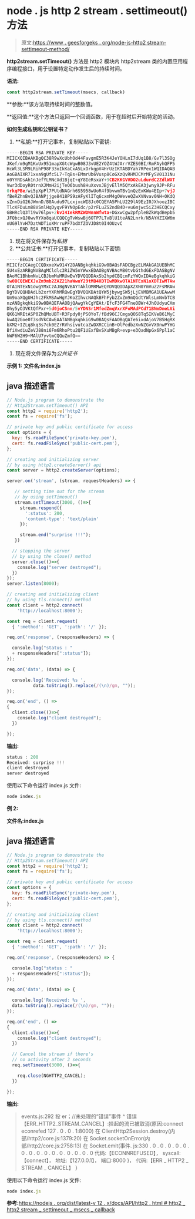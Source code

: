 # node . js http 2 stream . settimeout()方法

> 原文:[https://www . geesforgeks . org/node-js-http2 stream-settimeout-method/](https://www.geeksforgeeks.org/node-js-http2stream-settimeout-method/)

**http2stream.setTimeout()** 方法是 http2 模块内 http2stream 类的内置应用程序编程接口，用于设置特定动作发生后的持续时间。

**语法:**

```js
const http2stream.setTimeout(msecs, callback)
```

**参数:**该方法取持续时间的整数值。

**返回值:**这个方法只返回一个回调函数，用于在超时后开始特定的活动。

**如何生成私钥和公钥证书？**

1.  **私钥:**打开记事本，复制粘贴以下密钥:

```js
-----BEGIN RSA PRIVATE KEY-----
MIICXQIBAAKBgQC38R9wXcUbhOd44FavgmE5R3K4JeYOHLnI7dUq1B8/Gv7l3SOg
JKef/m9gM1KvUx951mapXGtcWgwB08J3vUE2YOZ4tWJArrVZES0BI/RmFAyhQFP5
HcWl3LSM9LRihP98F33oIkKaCxA5LxOrkgpV4HrUzIKTABDYah7RPex1WQIDAQAB
AoGBAIXR71xxa9gUfc5L7+TqBs+EMmrUb6Vusp8CoGXzQvRHMJCMrMFySV0131Nu
o0YYRDsAh1nJefYLMNcXd1BjqI+qY8IeRsxaY+9CB2KKGVVDO2uLdurdC2ZdlWXT
Vwr3dDoyR0trnXJMmH2ijTeO6bush8HuXxvxJBjvEllM5QYxAkEA3jwny9JP+RFu
0rkqPBe/wi5pXpPl7PUtdNAGrh6S5958wUoR4f9bvwmTBv1nQzExKWu4EIp+7vjJ
fBeRZhnBvQJBANPjjge8418PS9zAFyKlITq6cxmM4gOWeveQZwXVNvav0NH+OKdQ
sZnnDiG26JWmnD/B8Audu97LcxjxcWI8Jc0CQEYA5PhLU229lA9EzI0JXhoozIBC
TlcKFDuLm88VSmlHqDyqvF9YNOpEdc/p2rFLuZS2ndB4D+vu6mjwc5iZ3HECQCxy
GBHRclQ3Ti9w76lpv+2kvI4IekRMZWDWnnWfwta+DGxwCgw2pfpleBZkWqdBepb5
JFQbcxQJ0wvRYXo8qaUCQQCgTvWswBj6OTP7LTvBlU1teAN2Lnrk/N5AYHZIXW6m
nUG9lYvH7DztWDTioXMrruPF7bdXfZOVJD8t0I4OUzvC
-----END RSA PRIVATE KEY-----
```

1.  现在将文件保存为*私钥*
2.  **公共证书:**打开记事本，复制粘贴以下密钥:

```js
-----BEGIN CERTIFICATE-----
MIICfzCCAegCCQDxxeXw914Y2DANBgkqhkiG9w0BAQsFADCBgzELMAkGA1UEBhMC
SU4xEzARBgNVBAgMCldlc3RiZW5nYWwxEDAOBgNVBAcMB0tvbGthdGExFDASBgNV
BAoMC1BhbmNvLCBJbmMuMRUwEwYDVQQDDAxSb2hpdCBQcmFzYWQxIDAeBgkqhkiG
9w0BCQEWEXJvZm9mb2ZAZ21haWwuY29tMB4XDTIwMDkwOTA1NTExN1oXDTIwMTAw
OTA1NTExN1owgYMxCzAJBgNVBAYTAklOMRMwEQYDVQQIDApXZXN0YmVuZ2FsMRAw
DgYDVQQHDAdLb2xrYXRhMRQwEgYDVQQKDAtQYW5jbywgSW5jLjEVMBMGA1UEAwwM
Um9oaXQgUHJhc2FkMSAwHgYJKoZIhvcNAQkBFhFyb2ZvZm9mQGdtYWlsLmNvbTCB
nzANBgkqhkiG9w0BAQEFAAOBjQAwgYkCgYEAt/EfcF3FG4TneOBWr4JhOUdyuCXm
Dhy5yO3VKtQfPxr+5d0joCSnn/5vYDNSr1MfedZmqVxrXFoMAdPCd71BNmDmeLVi
QK61WREtASP0ZhQMoUBT+R3Fpdy0jPS0YoT/fBd96CJCmgsQOS8Tq5IKVeB61MyC
kwAQ2Goe0T3sdVkCAwEAATANBgkqhkiG9w0BAQsFAAOBgQATe6ixdAjoV7BSHgRX
bXM2+IZLq8kq3s7ck0EZrRVhsivutcaZwDXRCCinB+OlPedbzXwNZGvVX0nwPYHG
BfiXwdiuZeVJ88ni6Fm6RhoPtu2QF1UExfBvSXuMBgR+evp+e3QadNpGx6Ppl1aC
hWF6W2H9+MAlU7yvtmCQQuZmfQ==
-----END CERTIFICATE-----
```

1.  现在将文件保存为*公共证书*

**示例 1:** **文件名:index.js**

## java 描述语言

```js
// Node.js program to demonstrate the
// Http2Stream.setTimeout() API
const http2 = require('http2');
const fs = require('fs');

// private key and public certificate for access
const options = {
  key: fs.readFileSync('private-key.pem'),
  cert: fs.readFileSync('public-cert.pem'),
};

// creating and initializing server
// by using http2.createServer() api
const server = http2.createServer(options);

server.on('stream', (stream, requestHeaders) => {

   // setting time out for the stream
   // by using setTimeout()
   stream.setTimeout(3000, ()=>{
     stream.respond({
       ':status': 200,
       'content-type': 'text/plain'
     });

     stream.end("surprise !!!");
   })

  // stopping the server
  // by using the close() method
  server.close(()=>{
    console.log("server destroyed");
  })
});
server.listen(8000);

// creating and initializing client
// by using tls.connect() method
const client = http2.connect(
    'http://localhost:8000');

const req = client.request(
  { ':method': 'GET', ':path': '/' });

req.on('response', (responseHeaders) => {

  console.log("status : "
  + responseHeaders[":status"]);
});

req.on('data', (data) => {

  console.log('Received: %s ',
          data.toString().replace(/(\n)/gm, ""));
});

req.on('end', () =>
{
  client.close(()=>{
    console.log("client destroyed");
  })

});
```

**输出:**

```js
status : 200
Received: surprise !!!
client destroyed
server destroyed
```

使用以下命令运行 index.js 文件:

```js
node index.js
```

**例 2:**

**文件名:index.js**

## java 描述语言

```js
// Node.js program to demonstrate the
// Http2Stream.setTimeout() API
const http2 = require('http2');
const fs = require('fs');

// private key and public certificate for access
const options = {
  key: fs.readFileSync('private-key.pem'),
  cert: fs.readFileSync('public-cert.pem'),
};

// creating and initializing client
// by using tls.connect() method
const client = http2.connect(
    'http://localhost:8000');

const req = client.request(
  { ':method': 'GET', ':path': '/' });

req.on('response', (responseHeaders) => {

  console.log("status : "
  + responseHeaders[":status"]);
});

req.on('data', (data) => {

  console.log('Received: %s ',
  data.toString().replace(/(\n)/gm, ""));
});

req.on('end', () =>
{
  client.close(()=>{
    console.log("client destroyed");
  })

  // Cancel the stream if there's
  // no activity after 3 seconds
  req.setTimeout(3000, ()=>{

    req.close(NGHTTP2_CANCEL);
  })

});
```

**输出:**

> events.js:292
> 投 er；//未处理的“错误”事件
> ^
> 错误【ERR_HTTP2_STREAM_CANCEL】:挂起的流已被取消(原因:connect econrefed 127 . 0 . 0 . 1:8000)
> 在 ClientHttp2Session.destroy(内部/http2/core.js:1379:20)
> 在 Socket.socketOnError(内部/http2/core.js:2758:13)
> 在 Socket.emit(事件. js:330 . 0 . 0 . 0 . 0 . 0 . 0 . 0 . 0 . 0 . 0 . 0 . 0 . 0 . 0 . 0
> 代码:【ECONNREFUSED】，
> syscall:【connect】，
> 地址:【127.0.0.1】，
> 端口:8000
> }，
> 代码:【ERR _ HTTP2 _ STREAM _ CANCEL】
> }

使用以下命令运行 index.js 文件:

```js
node index.js
```

**参考:**[https://nodejs . org/dist/latest-v 12 . x/docs/API/http2 . html # http2 _ http2 stream _ settimeout _ msecs _ callback](https://nodejs.org/dist/latest-v12.x/docs/api/http2.html#http2_http2stream_settimeout_msecs_callback)